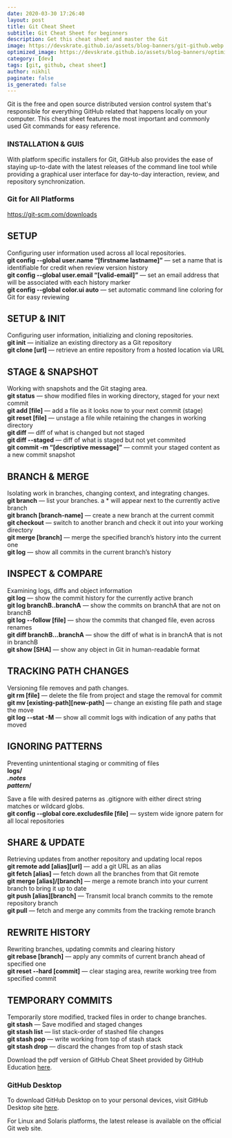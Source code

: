 ```yaml
---
date: 2020-03-30 17:26:40
layout: post
title: Git Cheat Sheet
subtitle: Git Cheat Sheet for beginners
description: Get this cheat sheet and master the Git
image: https://devskrate.github.io/assets/blog-banners/git-github.webp
optimized_image: https://devskrate.github.io/assets/blog-banners/optimized/git-github.webp
category: [dev]
tags: [git, github, cheat sheet]
author: nikhil
paginate: false
is_generated: false
---
```


Git is the free and open source distributed version control system that's responsible for everything GitHub
related that happens locally on your computer. This cheat sheet features the most important and commonly
used Git commands for easy reference.

### INSTALLATION & GUIS

With platform specific installers for Git, GitHub also provides the ease of staying up-to-date with the latest
releases of the command line tool while providing a graphical user interface for day-to-day interaction, review, and
repository synchronization.

### Git for All Platforms

<a href="https://git-scm.com/downloads" target="_blank">https://git-scm.com/downloads</a>

## SETUP

Configuring user information used across all local repositories.  
**git config --global user.name “[firstname lastname]”** &#8212;
set a name that is identifiable for credit when review version history  
**git config --global user.email “[valid-email]”** &#8212;
set an email address that will be associated with each history marker  
**git config --global color.ui auto** &#8212;
set automatic command line coloring for Git for easy reviewing

## SETUP & INIT

Configuring user information, initializing and cloning repositories.  
**git init** &#8212;
initialize an existing directory as a Git repository  
**git clone [url]** &#8212;
retrieve an entire repository from a hosted location via URL

## STAGE & SNAPSHOT

Working with snapshots and the Git staging area.  
**git status** &#8212;
show modified files in working directory, staged for your next commit  
**git add [file]** &#8212;
add a file as it looks now to your next commit (stage)  
**git reset [file]** &#8212;
unstage a file while retaining the changes in working directory  
**git diff** &#8212;
diff of what is changed but not staged  
**git diff --staged** &#8212;
diff of what is staged but not yet commited  
**git commit -m “[descriptive message]”** &#8212;
commit your staged content as a new commit snapshot

## BRANCH & MERGE

Isolating work in branches, changing context, and integrating changes.  
**git branch** &#8212;
list your branches. a \* will appear next to the currently active branch  
**git branch [branch-name]** &#8212;
create a new branch at the current commit  
**git checkout** &#8212;
switch to another branch and check it out into your working directory  
**git merge [branch]** &#8212;
merge the specified branch’s history into the current one  
**git log** &#8212;
show all commits in the current branch’s history

## INSPECT & COMPARE

Examining logs, diffs and object information  
**git log** &#8212;
show the commit history for the currently active branch  
**git log branchB..branchA** &#8212;
show the commits on branchA that are not on branchB  
**git log --follow [file]** &#8212;
show the commits that changed file, even across renames  
**git diff branchB...branchA** &#8212;
show the diff of what is in branchA that is not in branchB  
**git show [SHA]** &#8212;
show any object in Git in human-readable format

## TRACKING PATH CHANGES

Versioning file removes and path changes.  
**git rm [file]** &#8212;
delete the file from project and stage the removal for commit  
**git mv [existing-path][new-path]** &#8212;
change an existing file path and stage the move  
**git log --stat -M** &#8212;
show all commit logs with indication of any paths that moved

## IGNORING PATTERNS

Preventing unintentional staging or commiting of files  
<b>logs/  
_.notes  
pattern_/</b>

Save a file with desired paterns as .gitignore with either direct string matches or wildcard globs.  
**git config --global core.excludesfile [file]** &#8212;
system wide ignore patern for all local repositories

## SHARE & UPDATE

Retrieving updates from another repository and updating local repos  
**git remote add [alias][url]** &#8212;
add a git URL as an alias  
**git fetch [alias]** &#8212;
fetch down all the branches from that Git remote  
**git merge [alias]/[branch]** &#8212;
merge a remote branch into your current branch to bring it up to date  
**git push [alias][branch]** &#8212;
Transmit local branch commits to the remote repository branch  
**git pull** &#8212;
fetch and merge any commits from the tracking remote branch

## REWRITE HISTORY

Rewriting branches, updating commits and clearing history  
**git rebase [branch]** &#8212;
apply any commits of current branch ahead of specified one  
**git reset --hard [commit]** &#8212;
clear staging area, rewrite working tree from specified commit

## TEMPORARY COMMITS

Temporarily store modified, tracked files in order to change branches.  
**git stash** &#8212;
Save modified and staged changes  
**git stash list** &#8212;
list stack-order of stashed file changes  
**git stash pop** &#8212;
write working from top of stash stack  
**git stash drop** &#8212;
discard the changes from top of stash stack

Download the pdf version of GitHub Cheat Sheet provided by GitHub Education <a href="https://education.github.com/git-cheat-sheet-education.pdf" target="_blank" title="GitHub Cheat Sheet pdf">here</a>.

### GitHub Desktop

To download GitHub Desktop on to your personal devices, visit GitHub Desktop site <a href="https://desktop.github.com/"         target="_blank" title="GitHub Desktop">here</a>.

For Linux and Solaris platforms, the latest release is available on the official Git web site.
